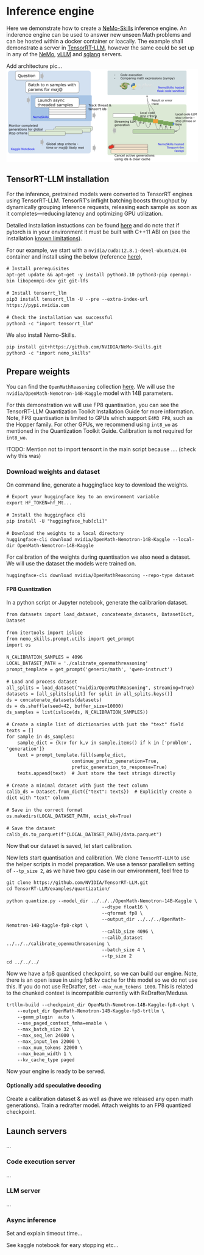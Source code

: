 # Inference engine

Here we demonstrate how to create a [NeMo-Skills](https://nvidia.github.io/NeMo-Skills/) inference engine. An inderence engine can be used to answer new unseen Math problems and can be hosted within a docker container or loacally. The example shall demonstrate a server in [TensorRT-LLM](https://github.com/NVIDIA/TensorRT-LLM), however the same could be set up in any of the [NeMo](https://github.com/NVIDIA/NeMo), [vLLM](https://github.com/vllm-project/vllm) and [sglang](https://github.com/sgl-project/sglang) servers.

Add architecture pic...
![Alt text](../figs/inference_engine.png)

## TensorRT-LLM installation

For the inference, pretrained models were converted to TensorRT engines using TensorRT-LLM. TensorRT’s inflight batching boosts throughput by dynamically grouping inference requests, releasing each sample as soon as it completes—reducing latency and optimizing GPU utilization.

Detailed installation instuctions can be found [here](https://github.com/NVIDIA/TensorRT-LLM?tab=readme-ov-file#getting-started) and do note that if pytorch is in your environment it must be built with C++11 ABI on (see the installation [known limitations](https://nvidia.github.io/TensorRT-LLM/installation/linux.html)).

For our example, we start with a `nvidia/cuda:12.8.1-devel-ubuntu24.04` container and install using the below (reference [here](https://github.com/nv-guomingz/TensorRT-LLM/blob/v0.14.0/docs/source/installation/linux.md#installing-on-linux)),
```
# Install prerequisites
apt-get update && apt-get -y install python3.10 python3-pip openmpi-bin libopenmpi-dev git git-lfs

# Install tensorrt_llm
pip3 install tensorrt_llm -U --pre --extra-index-url https://pypi.nvidia.com

# Check the installation was successful
python3 -c "import tensorrt_llm"
```

We also install Nemo-Skills.
```
pip install git+https://github.com/NVIDIA/NeMo-Skills.git
python3 -c "import nemo_skills"
```

## Prepare weights

You can find the `OpenMathReasoning` collection [here](https://huggingface.co/collections/nvidia/openmathreasoning-68072c0154a5099573d2e730). We will use the `nvidia/OpenMath-Nemotron-14B-Kaggle` model with 14B parameters.

For this demonstration we will use FP8 quantisation, you can see the TensorRT-LLM Quantization Toolkit Installation Guide for more information. Note, FP8 quantisation is limited to GPUs which support `E4M3 FP8`, such as the Hopper family. For other GPUs, we recommend using `int8_wo` as mentioned in the Quantization Toolkit Guide. Calibration is not required for `int8_wo`.

!TODO: Mention not to import tensorrt in the main script because .... (check why this was)

### Download weights and dataset

On command line, generate a huggingface key to download the weights.
```
# Export your huggingface key to an environment variable
export HF_TOKEN=hf_Mt...

# Install the huggingface cli
pip install -U "huggingface_hub[cli]"

# Download the weights to a local directory
huggingface-cli download nvidia/OpenMath-Nemotron-14B-Kaggle --local-dir OpenMath-Nemotron-14B-Kaggle
```

For calibration of the weights during quantisation we also need a dataset. We will use the dataset the models were trained on.
```
huggingface-cli download nvidia/OpenMathReasoning --repo-type dataset
```

#### FP8 Quantization

In a python script or Jupyter notebook, generate the calibrarion dataset.
```
from datasets import load_dataset, concatenate_datasets, DatasetDict, Dataset

from itertools import islice
from nemo_skills.prompt.utils import get_prompt
import os

N_CALIBRATION_SAMPLES = 4096
LOCAL_DATASET_PATH = './calibrate_openmathreasoning'
prompt_template = get_prompt('generic/math', 'qwen-instruct')

# Load and process dataset
all_splits = load_dataset("nvidia/OpenMathReasoning", streaming=True)
datasets = [all_splits[split] for split in all_splits.keys()]
ds = concatenate_datasets(datasets)
ds = ds.shuffle(seed=42, buffer_size=10000)
ds_samples = list(islice(ds, N_CALIBRATION_SAMPLES))

# Create a simple list of dictionaries with just the "text" field
texts = []
for sample in ds_samples:
    sample_dict = {k:v for k,v in sample.items() if k in ['problem', 'generation']}
    text = prompt_template.fill(sample_dict,
                        continue_prefix_generation=True,
                        prefix_generation_to_response=True)
    texts.append(text)  # Just store the text strings directly

# Create a minimal dataset with just the text column
calib_ds = Dataset.from_dict({"text": texts})  # Explicitly create a dict with "text" column

# Save in the correct format
os.makedirs(LOCAL_DATASET_PATH, exist_ok=True)

# Save the dataset
calib_ds.to_parquet(f"{LOCAL_DATASET_PATH}/data.parquet")
```

Now that our dataset is saved, let start calibration.

Now lets start quantisation and calibration.
We clone `TensorRT-LLM` to use the helper scripts in model preparation.
We use a tensor parallelism setting of `--tp_size 2`, as we have two gpu case in our environment, feel free to

```
git clone https://github.com/NVIDIA/TensorRT-LLM.git
cd TensorRT-LLM/examples/quantization/

python quantize.py --model_dir ../../../OpenMath-Nemotron-14B-Kaggle \
                                   --dtype float16 \
                                   --qformat fp8 \
                                   --output_dir ../../../OpenMath-Nemotron-14B-Kaggle-fp8-ckpt \
                                   --calib_size 4096 \
                                   --calib_dataset ../../../calibrate_openmathreasoning \
                                   --batch_size 4 \
                                   --tp_size 2
cd ../../../
```

Now we have a fp8 quantised checkpoint, so we can build our engine. Note, there is an open issue in using fp8 kv cache for this model so we do not use this. If you do not use ReDrafter, set `--max_num_tokens 1000`. This is related to the chunked context is incompatible currently with ReDrafter/Medusa.
```
trtllm-build --checkpoint_dir OpenMath-Nemotron-14B-Kaggle-fp8-ckpt \
    --output_dir OpenMath-Nemotron-14B-Kaggle-fp8-trtllm \
    --gemm_plugin  auto \
    --use_paged_context_fmha=enable \
    --max_batch_size 32 \
    --max_seq_len 24000 \
    --max_input_len 22000 \
    --max_num_tokens 22000 \
    --max_beam_width 1 \
    --kv_cache_type paged
```

Now your engine is ready to be served.


#### Optionally add speculative decoding

Create a calibration dataset & as well as (have we released any open math generations).
Train a redrafter model.
Attach weights to an FP8 quantized checkpoint.


## Launch servers

...

### Code execution server

...

### LLM server

...

### Async inference

Set and explain timeout time...

See kaggle notebook for eary stopping etc...









